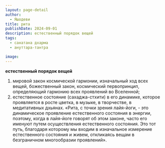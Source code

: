 ```yaml
---
layout: page-detail
author:
  - Яшодеви
title: рита
publishDate: 2024-09-01
description: естественный порядок вещей
tags:
  - санатана дхарма
  - ануттара-тантра

image: 
---
```


__естественный порядок вещей__
1) мировой закон космической гармонии, изначальный ход всех вещей, божественный закон, космический первопринцип, определяющий гармонию всех проявлений во Вселенной;
2) естественное состояние (сахаджа-стхити) в его динамике, которое проявляется в росте цветка, в музыке, в творчестве, в медитативных дхьянах.
	«Рита, с точки зрения лайя-йоги, - это динамическое проявление естественного состояния в энергии, поэтому, когда в лайя-йоге говорят об этом законе, часто его именуют путем осуществления естественного состояния. Это тот путь, благодаря которому мы входим в изначальное измерение естественного состояния и живем, откликаясь вещам в безграничном многообразии проявлений».

